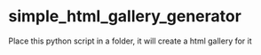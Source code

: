 # simple_html_gallery_generator
Place this python script in a folder, it will create a html gallery for it

